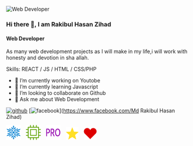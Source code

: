 ![Web Developer](https://scontent.fdac5-2.fna.fbcdn.net/v/t39.30808-6/414034953_654551010223977_789200411986388400_n.jpg?stp=dst-jpg_p720x720&_nc_cat=108&ccb=1-7&_nc_sid=783fdb&_nc_eui2=AeExux9qNq4sWc9ztWXk4wQWgYa211znUUCBhrbXXOdRQBjlNztlzIeUydWOO8nbxgHxgltfsbxBacwt8S3z-DE6&_nc_ohc=EKqnJbTVKRAAX-U4kwD&_nc_ht=scontent.fdac5-2.fna&oh=00_AfCpf4sO2kLIbRzB4n7IpdDizNfh8PftQPFMpuZQt1lnwA&oe=658B36AD)
### Hi there 👋, I am Rakibul Hasan Zihad
#### Web Developer
As many web development projects as I will make in my life,i will work with honesty and devotion in sha allah.


Skills:  REACT / JS / HTML / CSS/PHP

- 🔭 I’m currently working on Youtobe 
- 🌱 I’m currently learning Javascript 
- 👯 I’m looking to collaborate on Github 
- 💬 Ask me about Web Development 


[<img src='https://cdn.jsdelivr.net/npm/simple-icons@3.0.1/icons/github.svg' alt='github' height='40'>](https://github.com/MdRakibulHasanZihad)  [<img src='https://cdn.jsdelivr.net/npm/simple-icons@3.0.1/icons/facebook.svg' alt='facebook' height='40'>](https://www.facebook.com/Md Rakibul Hasan Zihad)  

<a href='https://archiveprogram.github.com/'><img src='https://raw.githubusercontent.com/acervenky/animated-github-badges/master/assets/acbadge.gif' width='40' height='40'></a> <a href='https://docs.github.com/en/developers'><img src='https://raw.githubusercontent.com/acervenky/animated-github-badges/master/assets/devbadge.gif' width='40' height='40'></a> <a href='https://github.com/pricing'><img src='https://raw.githubusercontent.com/acervenky/animated-github-badges/master/assets/pro.gif' width='40' height='40'></a> <a href='https://stars.github.com/'><img src='https://raw.githubusercontent.com/acervenky/animated-github-badges/master/assets/starbadge.gif' width='35' height='35'></a> <a href='https://docs.github.com/en/github/supporting-the-open-source-community-with-github-sponsors'><img src='https://raw.githubusercontent.com/acervenky/animated-github-badges/master/assets/sponsorbadge.gif' width='35' height='35'></a> 

